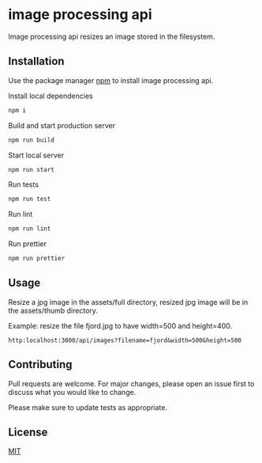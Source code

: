 # image processing api

Image processing api resizes an image stored in the filesystem.

## Installation

Use the package manager [npm](https://nodejs.org/en/) to install image processing api.

Install local dependencies
```bash
npm i
```
Build and start production server
```bash
npm run build
```
Start local server
```bash
npm run start
```
Run tests
```bash
npm run test
```
Run lint
```bash
npm run lint
```
Run prettier
```bash
npm run prettier
```

## Usage

Resize a jpg image in the assets/full directory, resized jpg image will be in the assets/thumb directory.

Example: resize the file fjord.jpg to have width=500 and height=400.
```
http:localhost:3000/api/images?filename=fjord&width=500&height=500
```

## Contributing
Pull requests are welcome. For major changes, please open an issue first to discuss what you would like to change.

Please make sure to update tests as appropriate.

## License
[MIT](https://choosealicense.com/licenses/mit/)